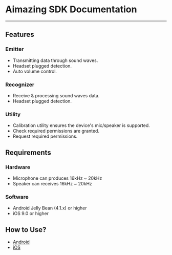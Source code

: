 # Aimazing SDK Documentation

---

## Features

### Emitter

* Transmitting data through sound waves.
* Headset plugged detection.
* Auto volume control.

### Recognizer

* Receive & processing sound waves data.
* Headset plugged detection.

### Utility

* Calibration utility ensures the device's mic/speaker is supported.
* Check required permissions are granted.
* Request required permissions.





## Requirements

### Hardware

* Microphone can produces 16kHz \~ 20kHz
* Speaker can receives 16kHz \~ 20kHz

### Software

* Android Jelly Bean (4.1.x) or higher
* iOS 9.0 or higher






## How to Use?

* [Android](https://github.com/aimazing/aimazing.github.io/blob/master/Android.md)
* [iOS](https://github.com/aimazing/aimazing.github.io/blob/master/iOS.md)
